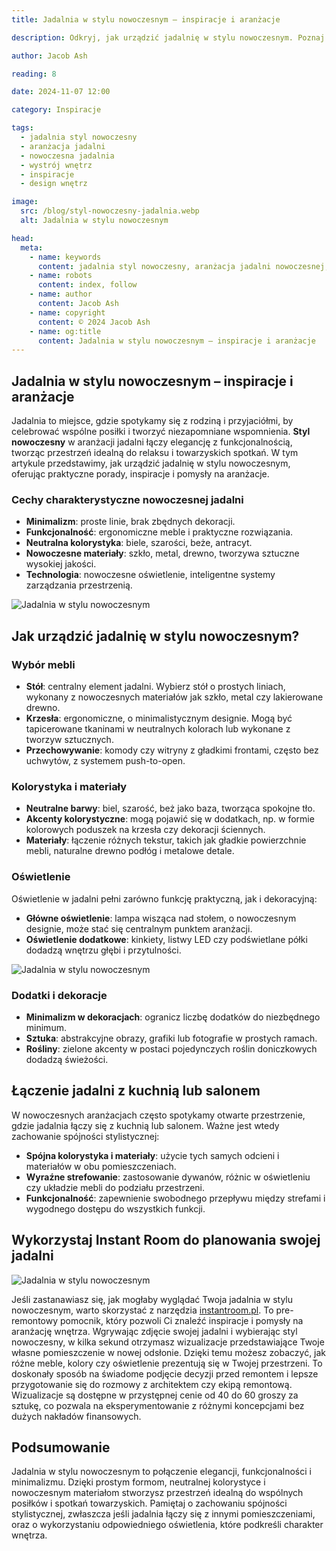 ```yaml
---
title: Jadalnia w stylu nowoczesnym – inspiracje i aranżacje

description: Odkryj, jak urządzić jadalnię w stylu nowoczesnym. Poznaj inspiracje, porady i pomysły na aranżacje, które wprowadzą elegancję i funkcjonalność do Twojej jadalni.

author: Jacob Ash

reading: 8

date: 2024-11-07 12:00

category: Inspiracje

tags:
  - jadalnia styl nowoczesny
  - aranżacja jadalni
  - nowoczesna jadalnia
  - wystrój wnętrz
  - inspiracje
  - design wnętrz

image:
  src: /blog/styl-nowoczesny-jadalnia.webp
  alt: Jadalnia w stylu nowoczesnym

head:
  meta:
    - name: keywords
      content: jadalnia styl nowoczesny, aranżacja jadalni nowoczesnej, nowoczesna jadalnia, inspiracje jadalnia
    - name: robots
      content: index, follow
    - name: author
      content: Jacob Ash
    - name: copyright
      content: © 2024 Jacob Ash
    - name: og:title
      content: Jadalnia w stylu nowoczesnym – inspiracje i aranżacje
---
```


## Jadalnia w stylu nowoczesnym – inspiracje i aranżacje

Jadalnia to miejsce, gdzie spotykamy się z rodziną i przyjaciółmi, by celebrować wspólne posiłki i tworzyć niezapomniane wspomnienia. **Styl nowoczesny** w aranżacji jadalni łączy elegancję z funkcjonalnością, tworząc przestrzeń idealną do relaksu i towarzyskich spotkań. W tym artykule przedstawimy, jak urządzić jadalnię w stylu nowoczesnym, oferując praktyczne porady, inspiracje i pomysły na aranżacje.

### Cechy charakterystyczne nowoczesnej jadalni

- **Minimalizm**: proste linie, brak zbędnych dekoracji.
- **Funkcjonalność**: ergonomiczne meble i praktyczne rozwiązania.
- **Neutralna kolorystyka**: biele, szarości, beże, antracyt.
- **Nowoczesne materiały**: szkło, metal, drewno, tworzywa sztuczne wysokiej jakości.
- **Technologia**: nowoczesne oświetlenie, inteligentne systemy zarządzania przestrzenią.

![Jadalnia w stylu nowoczesnym](/blog/jadalnia-nowoczesna-1.webp)

## Jak urządzić jadalnię w stylu nowoczesnym?

### Wybór mebli

- **Stół**: centralny element jadalni. Wybierz stół o prostych liniach, wykonany z nowoczesnych materiałów jak szkło, metal czy lakierowane drewno.
- **Krzesła**: ergonomiczne, o minimalistycznym designie. Mogą być tapicerowane tkaninami w neutralnych kolorach lub wykonane z tworzyw sztucznych.
- **Przechowywanie**: komody czy witryny z gładkimi frontami, często bez uchwytów, z systemem push-to-open.

### Kolorystyka i materiały

- **Neutralne barwy**: biel, szarość, beż jako baza, tworząca spokojne tło.
- **Akcenty kolorystyczne**: mogą pojawić się w dodatkach, np. w formie kolorowych poduszek na krzesła czy dekoracji ściennych.
- **Materiały**: łączenie różnych tekstur, takich jak gładkie powierzchnie mebli, naturalne drewno podłóg i metalowe detale.

### Oświetlenie

Oświetlenie w jadalni pełni zarówno funkcję praktyczną, jak i dekoracyjną:

- **Główne oświetlenie**: lampa wisząca nad stołem, o nowoczesnym designie, może stać się centralnym punktem aranżacji.
- **Oświetlenie dodatkowe**: kinkiety, listwy LED czy podświetlane półki dodadzą wnętrzu głębi i przytulności.

![Jadalnia w stylu nowoczesnym](/blog/styl-nowoczesny-jadalnia-2.webp)

### Dodatki i dekoracje

- **Minimalizm w dekoracjach**: ogranicz liczbę dodatków do niezbędnego minimum.
- **Sztuka**: abstrakcyjne obrazy, grafiki lub fotografie w prostych ramach.
- **Rośliny**: zielone akcenty w postaci pojedynczych roślin doniczkowych dodadzą świeżości.


## Łączenie jadalni z kuchnią lub salonem

W nowoczesnych aranżacjach często spotykamy otwarte przestrzenie, gdzie jadalnia łączy się z kuchnią lub salonem. Ważne jest wtedy zachowanie spójności stylistycznej:

- **Spójna kolorystyka i materiały**: użycie tych samych odcieni i materiałów w obu pomieszczeniach.
- **Wyraźne strefowanie**: zastosowanie dywanów, różnic w oświetleniu czy układzie mebli do podziału przestrzeni.
- **Funkcjonalność**: zapewnienie swobodnego przepływu między strefami i wygodnego dostępu do wszystkich funkcji.

## Wykorzystaj Instant Room do planowania swojej jadalni
![Jadalnia w stylu nowoczesnym](/blog/styl-nowoczesny-instantroom.png)

Jeśli zastanawiasz się, jak mogłaby wyglądać Twoja jadalnia w stylu nowoczesnym, warto skorzystać z narzędzia [instantroom.pl](https://instantroom.pl). To pre-remontowy pomocnik, który pozwoli Ci znaleźć inspiracje i pomysły na aranżację wnętrza. Wgrywając zdjęcie swojej jadalni i wybierając styl nowoczesny, w kilka sekund otrzymasz wizualizacje przedstawiające Twoje własne pomieszczenie w nowej odsłonie. Dzięki temu możesz zobaczyć, jak różne meble, kolory czy oświetlenie prezentują się w Twojej przestrzeni. To doskonały sposób na świadome podjęcie decyzji przed remontem i lepsze przygotowanie się do rozmowy z architektem czy ekipą remontową. Wizualizacje są dostępne w przystępnej cenie od 40 do 60 groszy za sztukę, co pozwala na eksperymentowanie z różnymi koncepcjami bez dużych nakładów finansowych.

## Podsumowanie

Jadalnia w stylu nowoczesnym to połączenie elegancji, funkcjonalności i minimalizmu. Dzięki prostym formom, neutralnej kolorystyce i nowoczesnym materiałom stworzysz przestrzeń idealną do wspólnych posiłków i spotkań towarzyskich. Pamiętaj o zachowaniu spójności stylistycznej, zwłaszcza jeśli jadalnia łączy się z innymi pomieszczeniami, oraz o wykorzystaniu odpowiedniego oświetlenia, które podkreśli charakter wnętrza.